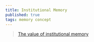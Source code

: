 ```yaml
---
title: Institutional Memory
published: true
tags: memory concept
---
```

> [	The value of institutional memory](https://news.ycombinator.com/item?id=44866500)
